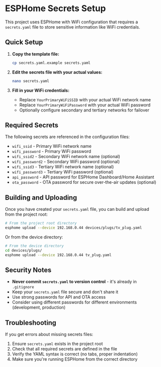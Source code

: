 # ESPHome Secrets Setup

This project uses ESPHome with WiFi configuration that requires a `secrets.yaml` file to store sensitive information like WiFi credentials.

## Quick Setup

1. **Copy the template file:**
   ```bash
   cp secrets.yaml.example secrets.yaml
   ```

2. **Edit the secrets file with your actual values:**
   ```bash
   nano secrets.yaml
   ```

3. **Fill in your WiFi credentials:**
   - Replace `YourPrimaryWiFiSSID` with your actual WiFi network name
   - Replace `YourPrimaryWiFiPassword` with your actual WiFi password
   - Optionally configure secondary and tertiary networks for failover

## Required Secrets

The following secrets are referenced in the configuration files:

- `wifi_ssid` - Primary WiFi network name
- `wifi_password` - Primary WiFi password
- `wifi_ssid2` - Secondary WiFi network name (optional)
- `wifi_password2` - Secondary WiFi password (optional)
- `wifi_ssid3` - Tertiary WiFi network name (optional)
- `wifi_password3` - Tertiary WiFi password (optional)
- `api_password` - API password for ESPHome Dashboard/Home Assistant
- `ota_password` - OTA password for secure over-the-air updates (optional)

## Building and Uploading

Once you have created your `secrets.yaml` file, you can build and upload from the project root:

```bash
# From the project root directory
esphome upload --device 192.168.0.44 devices/plugs/tv_plug.yaml
```

Or from the device directory:

```bash
# From the device directory
cd devices/plugs/
esphome upload --device 192.168.0.44 tv_plug.yaml
```

## Security Notes

- **Never commit `secrets.yaml` to version control** - it's already in `.gitignore`
- Keep your `secrets.yaml` file secure and don't share it
- Use strong passwords for API and OTA access
- Consider using different passwords for different environments (development, production)

## Troubleshooting

If you get errors about missing secrets files:

1. Ensure `secrets.yaml` exists in the project root
2. Check that all required secrets are defined in the file
3. Verify the YAML syntax is correct (no tabs, proper indentation)
4. Make sure you're running ESPHome from the correct directory
